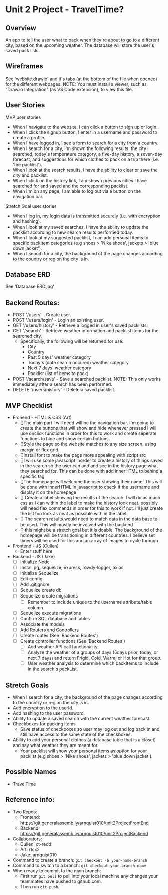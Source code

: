 # Unit 2 Project - TravelTime?
## Overview
An app to tell the user what to pack when they're about to go to a different city, based on the upcoming weather. The database will store the user's saved pack lists.

## Wireframes
See 'website.drawio' and it's tabs (at the bottom of the file when opened) for the different webpages. NOTE: You must install a viewer, such as "Draw.io Integration" (as VS Code extension), to view this file.

## User Stories
MVP user stories
* When I navigate to the website, I can click a button to sign up or login.
* When I click the signup button, I enter in a username and password to create a profile.
* When I have logged in, I see a form to search for a city from a country.
* When I search for a city, I'm shown the following results: the city I searched, today's temperature category, a five-day history, a seven-day forecast, and suggestions for which clothes to pack on a trip there (i.e. 'the packlist').
* When I look at the search results, I have the ability to clear or save the city and packlist.
* When I click on the history link, I am shown previous cities I have searched for and saved and the corresponding packlist.
* When I'm on any page, I am able to log out via a button on the navigation bar.

Stretch Goal user stories
* When I log in, my login data is transmitted securely (i.e. with encryption and hashing).
* When I look at my saved searches, I have the ability to update the packlist according to new search results performed today.
* When I look at my suggested packlist, I can add personal items to specific packItem categories (e.g shoes > 'Nike shoes', jackets > 'blue down jacket').
* When I search for a city, the background of the page changes according to the country or region the city is in.

## Database ERD
See 'Database ERD.jpg'

## Backend Routes:
 * POST '/users' - Create user.
 * POST '/users/login' - Login an existing user.
 * GET '/users/history' - Retrieve a logged in user's saved packlists.
 * GET '/search' - Retrieve weather information and packlist items for the searched city.
    - Specifically, the following will be returned for use:
        + City
        + Country
        + Past 5 days' weather category
        + Today's (date search occured) weather category
        + Next 7 days' weather category
        + Packlist (list of items to pack)
 * POST '/search/save' - Save a searched packlist. NOTE: This only works immediately after a search has been performed.
 * DELETE '/users/history' - Delete a saved packlist.

## MVP Checklist
* Fronend - HTML & CSS (Art)
    - []The main part I will need will be the navigation bar. I'm going to create the buttons that will show and hide whenever pressed I will use onclick functions in order for this to work and create seperate functions to hide and show certain buttons.
    - []Style the page so the website matches to any size screen. using margin or flex grid.
    - []Install font to make the page more appealing with script src
    - []I will use some javascript inorder to create a history of things saved in the search so the user can add and see in the history page what they searched for. This can be done with add innerHTML to behind a specific tag
    - []The homepage will welcome the user showing their name. This will be done with innerHTML in javascript to check if the username and display it on the homepage
    - [] Create a label showing the results of the search. I will do as much css as I can within the label to make the history look neat. possibly will need flex commands in order for this to work if not. I'll just create the list too look as neat as possible with in the label.
    - [] The search results would need to match data in the data base to be used. This will mostly be involved with the backend
    - [] this might be a stretch goal but it is doable. The background of the homepage will be transitioning in different countries. I believe set timers will be used for this and an array of images to cycle through
* Frontend - JS (Cullen)
    - Enter stuff here 
* Backend - JS (Jake)
    - [ ] Initialize Node
    - [ ] Install pg, sequelize, express, rowdy-logger, axios
    - [ ] Initialize Sequelize
    - [ ] Edit config
    - [ ] Add .gitignore
    - [ ] Sequelize create db
    - [ ] Sequelize create migrations
        + [ ] Remember to include unique to the username attribute/table column
    - [ ] Sequelize execute migrations
    - [ ] Confirm SQL database and tables
    - [ ] Associate the models
    - [ ] Add Routers and Controllers
    - [ ] Create routes (See 'Backend Routes') 
    - [ ] Create controller functions (See 'Backend Routes')
        + [ ] Add weather API call functionality.
        + [ ] Analyze the weather of a groups of days (5days prior, today, or next 7 days) and return Frigid, Cold, Warm, or Hot for that group.
        + [ ] User weather analysis to determine which packItems to include in the search's packList.

## Stretch Goals
* When I search for a city, the background of the page changes according to the country or region the city is in.
* Add encryption to the userId.
* Add hashing to the user password.
* Ability to update a saved search with the current weather forecast.
* Checkboxes for packing items.
    - Save status of checkboxes so user may log out and log back in and still have access to the same state of the checkboxes.
* Ability to add your personal clothes (a database table that is a closet) and say what weather they are meant for.
    - Your packlist will show your personal items as option for your packlist (e.g shoes > 'Nike shoes', jackets > 'blue down jacket').

## Possible Names
* TravelTime

## Reference info:
* Two Repos:
    - Frontend: https://git.generalassemb.ly/arnquist010/unit2ProjectFrontEnd
    - Backend: https://git.generalassemb.ly/arnquist010/unit2ProjectBackend
* Collaborators:
    - Cullen: ct-redd
    - Art: rtcx2
    - Jake: arnquist010
* Command to create a branch: `git checkout -b your-name-branch`
* Command to switch to a branch: `git checkout your-branch-name`
* When ready to commit to the main branch:
    - First run `git pull` to pull into your local machine any changes your teammates have pushed to github.com.
    - Then run `git push`.